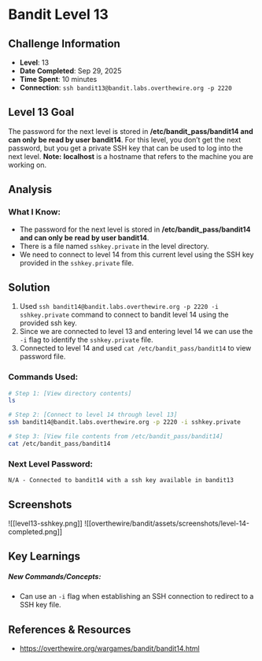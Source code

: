# Bandit Level 13

## Challenge Information
- **Level**: 13
- **Date Completed**: Sep 29, 2025
- **Time Spent**: 10 minutes
- **Connection**: `ssh bandit13@bandit.labs.overthewire.org -p 2220`

## Level 13 Goal

The password for the next level is stored in **/etc/bandit_pass/bandit14 and can only be read by user bandit14**. For this level, you don’t get the next password, but you get a private SSH key that can be used to log into the next level. **Note:** **localhost** is a hostname that refers to the machine you are working on.

## Analysis
### What I Know:
- The password for the next level is stored in **/etc/bandit_pass/bandit14 and can only be read by user bandit14**.
- There is a file named `sshkey.private` in the level directory.
- We need to connect to level 14 from this current level using the SSH key provided in the `sshkey.private` file.

## Solution
1. Used `ssh bandit14@bandit.labs.overthewire.org -p 2220 -i sshkey.private` command to connect to bandit level 14 using the provided ssh key.
2. Since we are connected to level 13 and entering level 14 we can use the `-i` flag to identify the `sshkey.private` file.
3. Connected to level 14 and used `cat /etc/bandit_pass/bandit14` to view password file.

### Commands Used:
```bash
# Step 1: [View directory contents]
ls

# Step 2: [Connect to level 14 through level 13]  
ssh bandit14@bandit.labs.overthewire.org -p 2220 -i sshkey.private

# Step 3: [View file contents from /etc/bandit_pass/bandit14]
cat /etc/bandit_pass/bandit14
```
### Next Level Password: 
```
N/A - Connected to bandit14 with a ssh key available in bandit13
```
## Screenshots
![[level13-sshkey.png]]
![[overthewire/bandit/assets/screenshots/level-14-completed.png]]
## Key Learnings
##### New Commands/Concepts:
- Can use an `-i` flag when establishing an SSH connection to redirect to a SSH key file.

## References & Resources
- https://overthewire.org/wargames/bandit/bandit14.html
